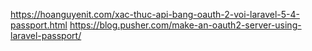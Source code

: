 https://hoanguyenit.com/xac-thuc-api-bang-oauth-2-voi-laravel-5-4-passport.html
https://blog.pusher.com/make-an-oauth2-server-using-laravel-passport/